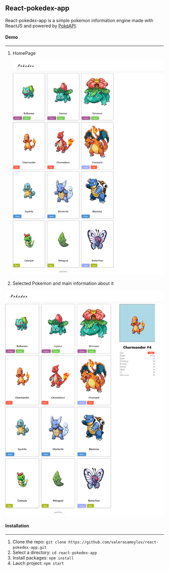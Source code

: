 ## React-pokedex-app

React-pokedex-app is a simple pokemon information engine made with ReactJS and powered by [PokéAPI](https://pokeapi.co/).

#### Demo

---

1. HomePage

   ![Homepage](src/assets/Homepage.png "homepage")

2) Selected Pokemon and main information about it

![AboutPage](src/assets/aboutPage.png "AboutPage")

#### Installation

---

1. Clone the repo: `git clone https://github.com/valerasamoylov/react-pokedex-app.git`
2. Select a directory: `cd react-pokedex-app`
3. Install packages: `npm install`
4. Lauch project: `npm start`
